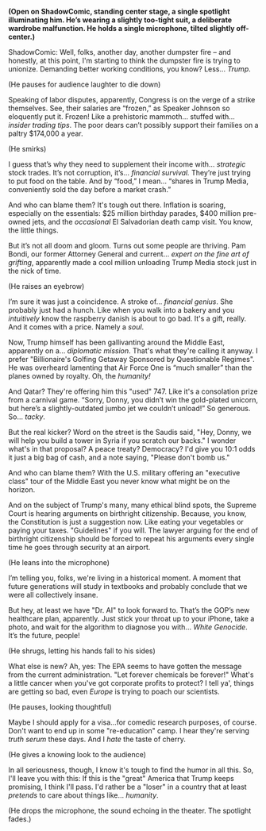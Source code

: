 **(Open on ShadowComic, standing center stage, a single spotlight illuminating him. He’s wearing a slightly too-tight suit, a deliberate wardrobe malfunction. He holds a single microphone, tilted slightly off-center.)**

ShadowComic: Well, folks, another day, another dumpster fire – and honestly, at this point, I'm starting to think the dumpster fire is trying to unionize. Demanding better working conditions, you know? Less… *Trump*.

(He pauses for audience laughter to die down)

Speaking of labor disputes, apparently, Congress is on the verge of a strike themselves. See, their salaries are “frozen,” as Speaker Johnson so eloquently put it. Frozen! Like a prehistoric mammoth… stuffed with… *insider trading tips*. The poor dears can’t possibly support their families on a paltry $174,000 a year.

(He smirks)

I guess that’s why they need to supplement their income with… *strategic* stock trades. It’s not corruption, it’s… *financial survival.* They’re just trying to put food on the table. And by “food,” I mean… “shares in Trump Media, conveniently sold the day before a market crash.”

And who can blame them? It's tough out there. Inflation is soaring, especially on the essentials: $25 million birthday parades, $400 million pre-owned jets, and the *occasional* El Salvadorian death camp visit. You know, the little things.

But it’s not all doom and gloom. Turns out some people are thriving. Pam Bondi, our former Attorney General and current… *expert on the fine art of grifting*, apparently made a cool million unloading Trump Media stock just in the nick of time.

(He raises an eyebrow)

I’m sure it was just a coincidence. A stroke of… *financial genius*. She probably just had a hunch. Like when you walk into a bakery and you *intuitively* know the raspberry danish is about to go bad. It's a gift, really. And it comes with a price. Namely a *soul*.

Now, Trump himself has been gallivanting around the Middle East, apparently on a… *diplomatic mission*. That's what they're calling it anyway. I prefer "Billionaire's Golfing Getaway Sponsored by Questionable Regimes". He was overheard lamenting that Air Force One is “much smaller” than the planes owned by royalty. Oh, the *humanity!*

And Qatar? They're offering him this "used" 747. Like it's a consolation prize from a carnival game. “Sorry, Donny, you didn’t win the gold-plated unicorn, but here’s a slightly-outdated jumbo jet we couldn’t unload!” So generous. So... *tacky*.

But the real kicker? Word on the street is the Saudis said, "Hey, Donny, we will help you build a tower in Syria if you scratch our backs." I wonder what's in that proposal? A peace treaty? Democracy? I'd give you 10:1 odds it just a big bag of cash, and a note saying, "Please don't bomb us."

And who can blame them? With the U.S. military offering an "executive class" tour of the Middle East you never know what might be on the horizon.

And on the subject of Trump's many, many ethical blind spots, the Supreme Court is hearing arguments on birthright citizenship. Because, you know, the Constitution is just a suggestion now. Like eating your vegetables or paying your taxes. "Guidelines" if you will. The lawyer arguing for the end of birthright citizenship should be forced to repeat his arguments every single time he goes through security at an airport.

(He leans into the microphone)

I’m telling you, folks, we're living in a historical moment. A moment that future generations will study in textbooks and probably conclude that we were all collectively insane.

But hey, at least we have "Dr. AI" to look forward to. That’s the GOP’s new healthcare plan, apparently. Just stick your throat up to your iPhone, take a photo, and wait for the algorithm to diagnose you with... *White Genocide*. It’s the future, people!

(He shrugs, letting his hands fall to his sides)

What else is new? Ah, yes: The EPA seems to have gotten the message from the current administration. "Let forever chemicals be forever!" What's a little cancer when you've got corporate profits to protect? I tell ya', things are getting so bad, even *Europe* is trying to poach our scientists.

(He pauses, looking thoughtful)

Maybe I should apply for a visa…for comedic research purposes, of course. Don't want to end up in some "re-education" camp. I hear they're serving *truth serum* these days. And I *hate* the taste of cherry.

(He gives a knowing look to the audience)

In all seriousness, though, I know it's tough to find the humor in all this. So, I'll leave you with this: If this is the "great" America that Trump keeps promising, I think I'll pass. I'd rather be a "loser" in a country that at least *pretends* to care about things like… *humanity*.

(He drops the microphone, the sound echoing in the theater. The spotlight fades.)